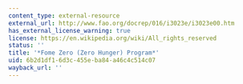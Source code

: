 ```yaml
---
content_type: external-resource
external_url: http://www.fao.org/docrep/016/i3023e/i3023e00.htm
has_external_license_warning: true
license: https://en.wikipedia.org/wiki/All_rights_reserved
status: ''
title: '*Fome Zero (Zero Hunger) Program*'
uid: 6b2d1df1-6d3c-455e-ba84-a46c4c514c07
wayback_url: ''
---
```

